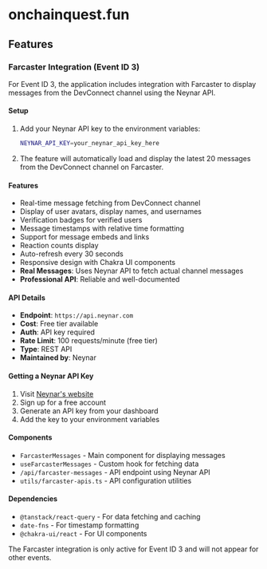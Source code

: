 # onchainquest.fun

## Features

### Farcaster Integration (Event ID 3)

For Event ID 3, the application includes integration with Farcaster to display messages from the DevConnect channel using the Neynar API.

#### Setup

1. Add your Neynar API key to the environment variables:

   ```bash
   NEYNAR_API_KEY=your_neynar_api_key_here
   ```

2. The feature will automatically load and display the latest 20 messages from the DevConnect channel on Farcaster.

#### Features

- Real-time message fetching from DevConnect channel
- Display of user avatars, display names, and usernames
- Verification badges for verified users
- Message timestamps with relative time formatting
- Support for message embeds and links
- Reaction counts display
- Auto-refresh every 30 seconds
- Responsive design with Chakra UI components
- **Real Messages**: Uses Neynar API to fetch actual channel messages
- **Professional API**: Reliable and well-documented

#### API Details

- **Endpoint**: `https://api.neynar.com`
- **Cost**: Free tier available
- **Auth**: API key required
- **Rate Limit**: 100 requests/minute (free tier)
- **Type**: REST API
- **Maintained by**: Neynar

#### Getting a Neynar API Key

1. Visit [Neynar's website](https://neynar.com)
2. Sign up for a free account
3. Generate an API key from your dashboard
4. Add the key to your environment variables

#### Components

- `FarcasterMessages` - Main component for displaying messages
- `useFarcasterMessages` - Custom hook for fetching data
- `/api/farcaster-messages` - API endpoint using Neynar API
- `utils/farcaster-apis.ts` - API configuration utilities

#### Dependencies

- `@tanstack/react-query` - For data fetching and caching
- `date-fns` - For timestamp formatting
- `@chakra-ui/react` - For UI components

The Farcaster integration is only active for Event ID 3 and will not appear for other events.
